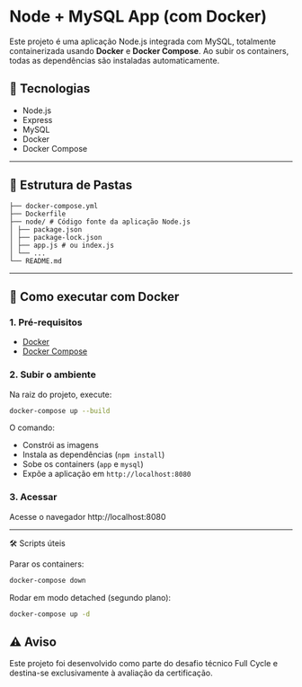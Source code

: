 # Node + MySQL App (com Docker)

Este projeto é uma aplicação Node.js integrada com MySQL, totalmente containerizada usando **Docker** e **Docker Compose**. Ao subir os containers, todas as dependências são instaladas automaticamente.

## 🚀 Tecnologias

- Node.js
- Express
- MySQL
- Docker
- Docker Compose

---

## 📁 Estrutura de Pastas
```
├── docker-compose.yml
├── Dockerfile
├── node/ # Código fonte da aplicação Node.js
│ ├── package.json
│ ├── package-lock.json
│ ├── app.js # ou index.js
│ └── ...
└── README.md
```

---

## 🐳 Como executar com Docker

### 1. Pré-requisitos

- [Docker](https://docs.docker.com/get-docker/)
- [Docker Compose](https://docs.docker.com/compose/install/)

### 2. Subir o ambiente

Na raiz do projeto, execute:

```bash
docker-compose up --build
```
O comando:
- Constrói as imagens
- Instala as dependências (`npm install`)
- Sobe os containers (`app` e `mysql`)
- Expõe a aplicação em `http://localhost:8080`

### 3. Acessar
Acesse o navegador
http://localhost:8080

---

🛠️ Scripts úteis

Parar os containers:
```bash
docker-compose down
```
Rodar em modo detached (segundo plano):
```bash
docker-compose up -d
```

## ⚠️ Aviso
Este projeto foi desenvolvido como parte do desafio técnico Full Cycle e destina-se exclusivamente à avaliação da certificação.




